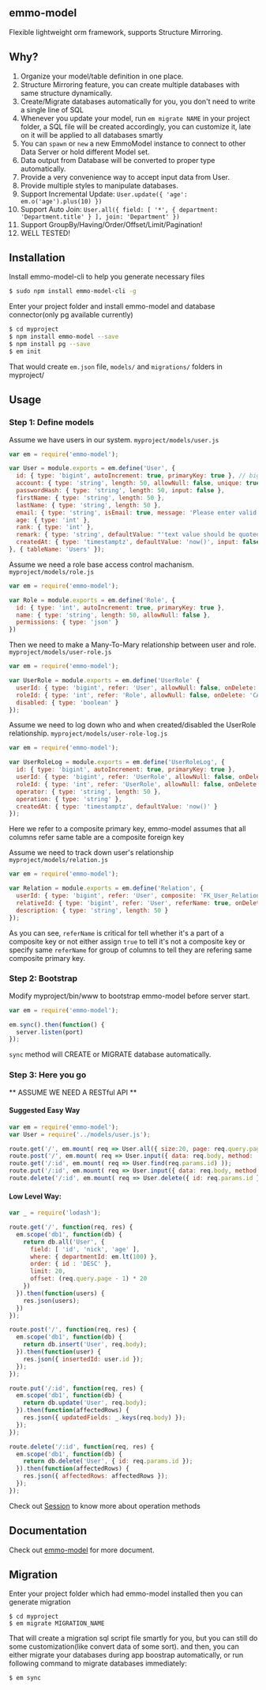 ## emmo-model
Flexible lightweight orm framework, supports Structure Mirroring.

## Why?

   1.  Organize your model/table definition in one place.
   2.  Structure Mirroring feature, you can create multiple databases with same structure dynamically.
   2.  Create/Migrate databases automatically for you, you don't need to write a single line of SQL
   3.  Whenever you update your model, run `em migrate NAME` in your project folder, 
       a SQL file will be created accordingly, you can customize it, late on it will be applied
       to all databases smartly
   4.  You can `spawn` or `new` a new EmmoModel instance to connect to other Data Server or hold different Model set.
   5.  Data output from Database will be converted to proper type automatically.
   6.  Provide a very convenience way to accept input data from User.
   7.  Provide multiple styles to manipulate databases.
   8.  Support Incremental Update: `User.update({ 'age': em.o('age').plus(10) })`
   9.  Support Auto Join: `User.all({ field: [ '*', { department: 'Department.title' } ], join: 'Department' })`
   10. Support GroupBy/Having/Order/Offset/Limit/Pagination!
   11. WELL TESTED!

## Installation

Install emmo-model-cli to help you generate necessary files

```bash
$ sudo npm install emmo-model-cli -g
```

Enter your project folder and install emmo-model and database connector(only pg available currently)

```bash
$ cd myproject
$ npm install emmo-model --save
$ npm install pg --save
$ em init
```
That would create `em.json` file, `models/` and `migrations/` folders in myproject/

## Usage

### Step 1: Define models

Assume we have users in our system.
`myproject/models/user.js`

```js
var em = require('emmo-model');

var User = module.exports = em.define('User', {
  id: { type: 'bigint', autoIncrement: true, primaryKey: true }, // bigserial(postgres)
  account: { type: 'string', length: 50, allowNull: false, unique: true }, // varchar(50)
  passwordHash: { type: 'string', length: 50, input: false },
  firstName: { type: 'string', length: 50 },
  lastName: { type: 'string', length: 50 },
  email: { type: 'string', isEmail: true, message: 'Please enter valid email' },
  age: { type: 'int' },
  rank: { type: 'int' },
  remark: { type: 'string', defaultValue: "'text value should be quoted'" },
  createdAt: { type: 'timestamptz', defaultValue: 'now()', input: false } // timestamptz
}, { tableName: 'Users' });
```

Assume we need a role base access control machanism.
`myproject/models/role.js`

```js
var em = require('emmo-model');

var Role = module.exports = em.define('Role', {
  id: { type: 'int', autoIncrement: true, primaryKey: true },
  name: { type: 'string', length: 50, allowNull: false },
  permissions: { type: 'json' }
})
```

Then we need to make a Many-To-Mary relationship between user and role.
`myproject/models/user-role.js` 

```js
var em = require('emmo-model');

var UserRole = module.exports = em.define('UserRole' {
  userId: { type: 'bigint', refer: 'User', allowNull: false, onDelete: 'CASCADE', primaryKey: true }, 
  roleId: { type: 'int', refer: 'Role', allowNull: false, onDelete: 'CASCADE', primaryKey: true }, 
  disabled: { type: 'boolean' }
});
```

Assume we need to log down who and when created/disabled the UserRole relationship.
`myproject/models/user-role-log.js`

```js
var em = require('emmo-model');

var UserRoleLog = module.exports = em.define('UserRoleLog', {
  id: { type: 'bigint', autoIncrement: true, primaryKey: true },
  userId: { type: 'bigint', refer: 'UserRole', allowNull: false, onDelete: 'CASCADE' },
  roleId: { type: 'int', refer: 'UserRole', allowNull: false, onDelete: 'CASCADE' },
  operator: { type: 'string', length: 50 },
  operation: { type: 'string' },
  createdAt: { type: 'timestamptz', defaultValue: 'now()' }
});
```
Here we refer to a composite primary key, emmo-model assumes that all columns refer same 
table are a composite foreign key

Assume we need to track down user's relationship
`myproject/models/relation.js`

```js
var em = require('emmo-model');

var Relation = module.exports = em.define('Relation', {
  userId: { type: 'bigint', refer: 'User', composite: 'FK_User_Relation_userId', onDelete: 'CASCADE', allowNull: false }, 
  relativeId: { type: 'bigint', refer: 'User', referName: true, onDelete: 'CASCADE', allowNull: false } 
  description: { type: 'string', length: 50 }
});
```
As you can see, `referName` is critical for tell whether it's a part of a composite key or not
either assign `true` to tell it's not a composite key or specify same `referName` for group of
columns to tell they are refering same composite primary key.


### Step 2: Bootstrap

Modify myproject/bin/www to bootstrap emmo-model before server start.

```js
var em = require('emmo-model');

em.sync().then(function() {
  server.listen(port)
});
```
`sync` method will CREATE or MIGRATE database automatically.


### Step 3: Here you go 

** ASSUME WE NEED A RESTful API **

#### Suggested Easy Way 
```js
var em = require('emmo-model');
var User = require('../models/user.js');

route.get('/', em.mount( req => User.all({ size:20, page: req.query.page }) ))
route.post('/', em.mount( req => User.input({ data: req.body, method: 'insert', before: user => user.passwordHash = ... }) ));
route.get('/:id', em.mount( req => User.find(req.params.id) ));
route.put('/:id', em.mount( req => User.input({ data: req.body, method: 'update' }) ));
route.delete('/:id', em.mount( req => User.delete({ id: req.params.id }) ));
```

#### Low Level Way:
```js
var _ = require('lodash');

route.get('/', function(req, res) {
  em.scope('db1', function(db) {
    return db.all('User', { 
      field: [ 'id', 'nick', 'age' ],
      where: { departmentId: em.lt(100) }, 
      order: { id : 'DESC' },
      limit: 20,
      offset: (req.query.page - 1) * 20
    })
  }).then(function(users) {
    res.json(users);
  })
});

route.post('/', function(req, res) {
  em.scope('db1', function(db) {
    return db.insert('User', req.body);
  }).then(function(user) {
    res.json({ insertedId: user.id });
  });
});

route.put('/:id', function(req, res) {
  em.scope('db1', function(db) {
    return db.update('User', req.body);
  }).then(function(affectedRows) {
    res.json({ updatedFields: _.keys(req.body) });
  });
});

route.delete('/:id', function(req, res) {
  em.scope('db1', function(db) {
    return db.delete('User', { id: req.params.id });
  }).then(function(affectedRows) {
    res.json({ affectedRows: affectedRows });
  });
});
```

Check out [Session](http://klesh.github.io/emmo-model/Session.html) to know more about operation methods


## Documentation

Check out [emmo-model](http://klesh.github.io/emmo-model/) for more document.


## Migration

Enter your project folder which had emmo-model installed then you can generate migration

```base
$ cd myproject
$ em migrate MIGRATION_NAME
```

That will create a migration sql script file smartly for you, but you can still do some 
customization(like convert data of some sort). and then, you can either migrate your 
databases during app boostrap automatically, or run following command to migrate 
databases immediately:

```bash
$ em sync
```
